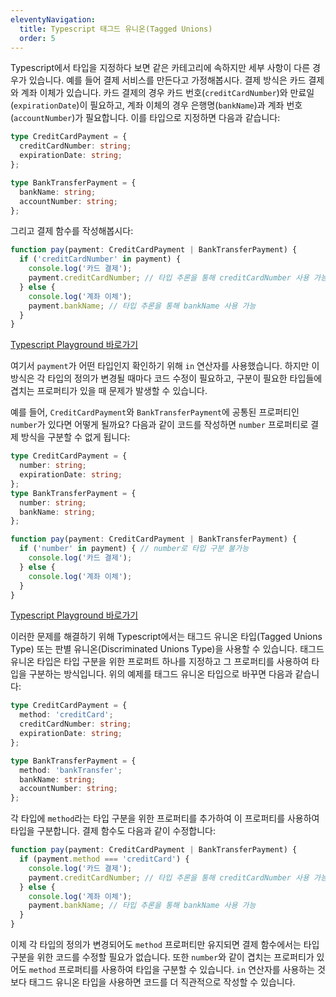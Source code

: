 ```yaml
---
eleventyNavigation:
  title: Typescript 태그드 유니온(Tagged Unions)
  order: 5
---
```


Typescript에서 타입을 지정하다 보면 같은 카테고리에 속하지만 세부 사항이 다른 경우가 있습니다. 예를 들어 결제 서비스를 만든다고 가정해봅시다. 결제 방식은 카드 결제와 계좌 이체가 있습니다. 카드 결제의 경우 카드 번호(`creditCardNumber`)와 만료일(`expirationDate`)이 필요하고, 계좌 이체의 경우 은행명(`bankName`)과 계좌 번호(`accountNumber`)가 필요합니다. 이를 타입으로 지정하면 다음과 같습니다:

```ts
type CreditCardPayment = {
  creditCardNumber: string;
  expirationDate: string;
};

type BankTransferPayment = {
  bankName: string;
  accountNumber: string;
};
```

그리고 결제 함수를 작성해봅시다:

```ts
function pay(payment: CreditCardPayment | BankTransferPayment) {
  if ('creditCardNumber' in payment) {
    console.log('카드 결제');
    payment.creditCardNumber; // 타입 추론을 통해 creditCardNumber 사용 가능
  } else {
    console.log('계좌 이체');
    payment.bankName; // 타입 추론을 통해 bankName 사용 가능
  }
}
```

[Typescript Playground 바로가기](https://www.typescriptlang.org/play/?#code/C4TwDgpgBAwgThAJgS2DAhnRAFdIC2EAdsFALxQDeAUFFAMYIpqaIByArvgEYRwBcUAM7A4yIgHMA3LSgQAHmGRx0wZAHsiAEVURBIsZJkBfGdVCQoAIXREA1gBUVRIQDM+uAsVIUadbrZ2bOiE+qLi0rLo9PTqHCScPHxhhpGm1NSu8fRqmlBgeAAUBV4kgvBIqBhYnoQkUAA+1oFOtm4eeHXAAJRUssiuUIUA5IyVLFiJvHDDUOL5nd69fnQMmkLqADYQAHSb6hIjgC5zgDstUIANNYA4E8PdMqsLpcA7Y8zV7FzTUlAA9N9QgAMLgFDxqCAFNnAAYdgBFxqCAVsXAC6rDCYVVYUz4UEANQOASrGoIAAGsApU2yYxyTZCaArOixFxbXb7Q7DQAjNYAYiaggBdxwAtMzc7qsSl0dgF7MFCF9fgDgeCoXCoHygiFoJicfi6MZqMYgA)

여기서 `payment`가 어떤 타입인지 확인하기 위해 `in` 연산자를 사용했습니다. 하지만 이 방식은 각 타입의 정의가 변경될 때마다 코드 수정이 필요하고, 구분이 필요한 타입들에 겹치는 프로퍼티가 있을 때 문제가 발생할 수 있습니다.

예를 들어, `CreditCardPayment`와 `BankTransferPayment`에 공통된 프로퍼티인 `number`가 있다면 어떻게 될까요? 다음과 같이 코드를 작성하면 `number` 프로퍼티로 결제 방식을 구분할 수 없게 됩니다:

```ts
type CreditCardPayment = {
  number: string;
  expirationDate: string;
};
type BankTransferPayment = {
  number: string;
  bankName: string;
};

function pay(payment: CreditCardPayment | BankTransferPayment) {
  if ('number' in payment) { // number로 타입 구분 불가능
    console.log('카드 결제');
  } else {
    console.log('계좌 이체');
  }
}
```

[Typescript Playground 바로가기](https://www.typescriptlang.org/play/?#code/C4TwDgpgBAwgThAJgS2DAhnRAFdIC2EAdsFALxQDeAUFFEQK74BGEcAXFAM7BzJEBzANy0oEAB5hkcdMGQB7IgBFZETjz6CRAXxGhIUAELoiAawAqMolwBmbXAWKkKNOoxZt1vfsNHMTpgBy6IRemr661NQ2DEQAxnKKUGB4ABQpjiSc8EioGFgOhCRQAD5GAZYmtvZ4RcAAlFSiyDZQqQDk7qxw7VD8ybVOjZRQAPSj9EzdgDodUIADC4Ch41CANrWAIb1QgBG9gAA1gKVNonRxilzyADYQAHQn8gIdgC5zgDstUIANNYA4E+31InTaYidc0K50KCHaynC5XG7tQAjNYAYiaggBdxwAtM+9PlBtNRtEA)

이러한 문제를 해결하기 위해 Typescript에서는 태그드 유니온 타입(Tagged Unions Type) 또는 판별 유니온(Discriminated Unions Type)을 사용할 수 있습니다.
태그드 유니온 타입은 타입 구분을 위한 프로퍼트 하나를 지정하고 그 프로퍼티를 사용하여 타입을 구분하는 방식입니다. 위의 예제를 태그드 유니온 타입으로 바꾸면 다음과 같습니다:

```ts
type CreditCardPayment = {
  method: 'creditCard';
  creditCardNumber: string;
  expirationDate: string;
};

type BankTransferPayment = {
  method: 'bankTransfer';
  bankName: string;
  accountNumber: string;
};
```

각 타입에 `method`라는 타입 구분을 위한 프로퍼티를 추가하여 이 프로퍼티를 사용하여 타입을 구분합니다. 결제 함수도 다음과 같이 수정합니다:

```ts
function pay(payment: CreditCardPayment | BankTransferPayment) {
  if (payment.method === 'creditCard') {
    console.log('카드 결제');
    payment.creditCardNumber; // 타입 추론을 통해 creditCardNumber 사용 가능
  } else {
    console.log('계좌 이체');
    payment.bankName; // 타입 추론을 통해 bankName 사용 가능
  }
}
```

이제 각 타입의 정의가 변경되어도 `method` 프로퍼티만 유지되면 결제 함수에서는 타입 구분을 위한 코드를 수정할 필요가 없습니다. 또한 `number`와 같이 겹치는 프로퍼티가 있어도 `method` 프로퍼티를 사용하여 타입을 구분할 수 있습니다. `in` 연산자를 사용하는 것보다 태그드 유니온 타입을 사용하면 코드를 더 직관적으로 작성할 수 있습니다.
